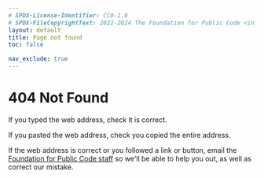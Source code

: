 ```yaml
---
# SPDX-License-Identifier: CC0-1.0
# SPDX-FileCopyrightText: 2022-2024 The Foundation for Public Code <info@publiccode.net>, https://standard.publiccode.net/AUTHORS
layout: default
title: Page not found
toc: false

nav_exclude: true
---
```


# 404 Not Found

If you typed the web address, check it is correct.

If you pasted the web address, check you copied the entire address.

If the web address is correct or you followed a link or button, email the [Foundation for Public Code staff](mailto:info@publiccode.net) so we'll be able to help you out, as well as correct our mistake.
